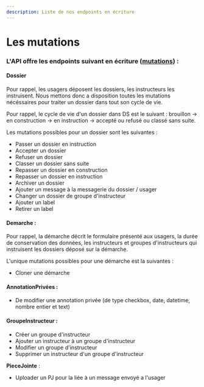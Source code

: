 ```yaml
---
description: Liste de nos endpoints en écriture
---
```


# Les mutations

### L'API offre les endpoints suivant en écriture ([mutations](https://www.demarches-simplifiees.fr/graphql/schema/mutation.doc.html)) :

#### Dossier

Pour rappel, les usagers déposent les dossiers, les instructeurs les instruisent. Nous mettons donc a disposition toutes les mutations nécéssaires pour traiter un dossier dans tout son cycle de vie.&#x20;

Pour rappel, le cycle de vie d'un dossier dans DS est le suivant : brouillon -> en construction -> en instruction -> accepté ou refusé ou classé sans suite.

Les mutations possibles pour un dossier sont les suivantes :

* Passer un dossier en instruction
* Accepter un dossier
* Refuser un dossier
* Classer un dossier sans suite
* Repasser un dossier en construction
* Repasser un dossier en instruction&#x20;
* Archiver un dossier
* Ajouter un message à la messagerie du dossier / usager
* Changer un dossier de groupe d'instructeur
* Ajouter un label
* Retirer un label

#### Demarche :

Pour rappel, la démarche décrit le formulaire présenté aux usagers, la durée de conservation des données, les instructeurs et groupes d'instructeurs qui instruisent les dossiers déposé sur la démarche.&#x20;

L'unique mutations possibles pour une démarche est la suivantes :

* Cloner une démarche

#### AnnotationPrivées :

* De modifier une annotation privée (de type checkbox, date, datetime, nombre entier et text)&#x20;

#### GroupeInstructeur :

* Créer un groupe d'instructeur
* Ajouter un instructeur à un groupe d'instructeur
* Modifier un groupe d'instructeur
* Supprimer un instructeur d'un groupe d'instructeur

**PieceJointe** :&#x20;

* Uploader un PJ pour la liée à un message envoyé a l'usager

##

##
